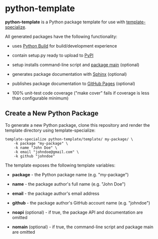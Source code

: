 # python-template

**python-template** is a Python package template for use with
[template-specialize](https://pypi.org/project/template-specialize/).

All generated packages have the following functionality:

- uses [Python Build](https://github.com/craigahobbs/python-build#readme) for build/development experience

- contain setup.py ready to upload to [PyPI](https://pypi.org/)

- setup installs command-line script and [package main](https://docs.python.org/3/library/__main__.html) (optional)

- generates package documentation with [Sphinx](https://pypi.org/project/Sphinx/) (optional)

- publishes package documentation to [GitHub Pages](https://pages.github.com/) (optional)

- 100% unit-test code coverage ("make cover" fails if coverage is less than configurable minimum)


## Create a New Python Package

To generate a new Python package, clone this repository and render the template directory using template-specialize:

```
template-specialize python-template/template/ my-package/ \
    -k package "my-package" \
    -k name "John Doe" \
    -k email "johndoe@gmail.com" \
    -k github "johndoe"
```

The template exposes the following template variables:

- **package** - the Python package name (e.g. "my-package")

- **name** - the package author's full name (e.g. "John Doe")

- **email** - the package author's email address

- **github** - the package author's GitHub account name (e.g. "johndoe")

- **noapi** (optional) - if true, the package API and documentation are omitted

- **nomain** (optional) - if true, the command-line script and package main are omitted
